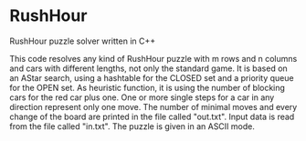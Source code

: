 RushHour
========

RushHour puzzle solver written in C++

This code resolves any kind of RushHour puzzle with m rows and n columns and cars with different lengths, not only the 
standard game. It is based on an AStar search, using a hashtable for the CLOSED set and a priority queue for the OPEN 
set. As heuristic function, it is using the number of blocking cars for the red car plus one.
One or more single steps for a car in any direction represent only one move. 
The number of minimal moves and every change of the board are printed in the file called "out.txt".
Input data is read from the file called "in.txt". The puzzle is given in an ASCII mode. 


